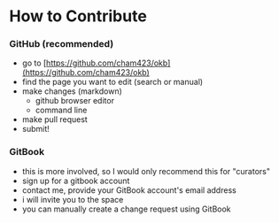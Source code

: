 # How to Contribute

### GitHub (recommended)

* go to [https://github.com/cham423/okb](https://github.com/cham423/okb)
* find the page you want to edit (search or manual)
* make changes (markdown)
  * github browser editor
  * command line
* make pull request
* submit!

### GitBook

* this is more involved, so I would only recommend this for "curators"
* sign up for a gitbook account
* contact me, provide your GitBook account's email address&#x20;
* i will invite you to the space
* you can manually create a change request using GitBook
